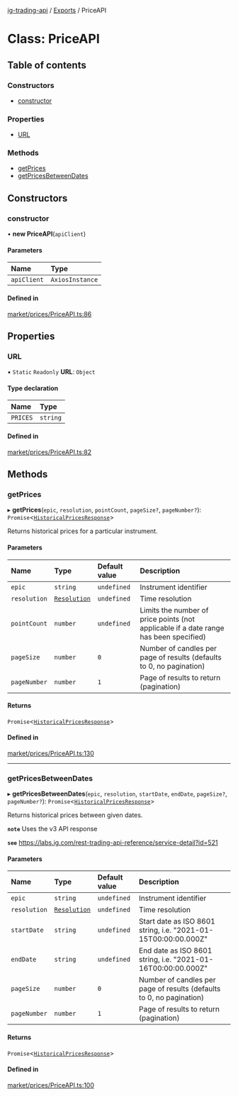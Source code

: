 [ig-trading-api](../README.md) / [Exports](../modules.md) / PriceAPI

# Class: PriceAPI

## Table of contents

### Constructors

- [constructor](PriceAPI.md#constructor)

### Properties

- [URL](PriceAPI.md#url)

### Methods

- [getPrices](PriceAPI.md#getprices)
- [getPricesBetweenDates](PriceAPI.md#getpricesbetweendates)

## Constructors

### constructor

• **new PriceAPI**(`apiClient`)

#### Parameters

| Name        | Type            |
| :---------- | :-------------- |
| `apiClient` | `AxiosInstance` |

#### Defined in

[market/prices/PriceAPI.ts:86](https://github.com/bennycode/ig-trading-api/blob/0c7d281/src/market/prices/PriceAPI.ts#L86)

## Properties

### URL

▪ `Static` `Readonly` **URL**: `Object`

#### Type declaration

| Name     | Type     |
| :------- | :------- |
| `PRICES` | `string` |

#### Defined in

[market/prices/PriceAPI.ts:82](https://github.com/bennycode/ig-trading-api/blob/0c7d281/src/market/prices/PriceAPI.ts#L82)

## Methods

### getPrices

▸ **getPrices**(`epic`, `resolution`, `pointCount`, `pageSize?`, `pageNumber?`): `Promise`<[`HistoricalPricesResponse`](../interfaces/HistoricalPricesResponse.md)\>

Returns historical prices for a particular instrument.

#### Parameters

| Name | Type | Default value | Description |
| :-- | :-- | :-- | :-- |
| `epic` | `string` | `undefined` | Instrument identifier |
| `resolution` | [`Resolution`](../enums/Resolution.md) | `undefined` | Time resolution |
| `pointCount` | `number` | `undefined` | Limits the number of price points (not applicable if a date range has been specified) |
| `pageSize` | `number` | `0` | Number of candles per page of results (defaults to 0, no pagination) |
| `pageNumber` | `number` | `1` | Page of results to return (pagination) |

#### Returns

`Promise`<[`HistoricalPricesResponse`](../interfaces/HistoricalPricesResponse.md)\>

#### Defined in

[market/prices/PriceAPI.ts:130](https://github.com/bennycode/ig-trading-api/blob/0c7d281/src/market/prices/PriceAPI.ts#L130)

---

### getPricesBetweenDates

▸ **getPricesBetweenDates**(`epic`, `resolution`, `startDate`, `endDate`, `pageSize?`, `pageNumber?`): `Promise`<[`HistoricalPricesResponse`](../interfaces/HistoricalPricesResponse.md)\>

Returns historical prices between given dates.

**`note`** Uses the v3 API response

**`see`** https://labs.ig.com/rest-trading-api-reference/service-detail?id=521

#### Parameters

| Name | Type | Default value | Description |
| :-- | :-- | :-- | :-- |
| `epic` | `string` | `undefined` | Instrument identifier |
| `resolution` | [`Resolution`](../enums/Resolution.md) | `undefined` | Time resolution |
| `startDate` | `string` | `undefined` | Start date as ISO 8601 string, i.e. "2021-01-15T00:00:00.000Z" |
| `endDate` | `string` | `undefined` | End date as ISO 8601 string, i.e. "2021-01-16T00:00:00.000Z" |
| `pageSize` | `number` | `0` | Number of candles per page of results (defaults to 0, no pagination) |
| `pageNumber` | `number` | `1` | Page of results to return (pagination) |

#### Returns

`Promise`<[`HistoricalPricesResponse`](../interfaces/HistoricalPricesResponse.md)\>

#### Defined in

[market/prices/PriceAPI.ts:100](https://github.com/bennycode/ig-trading-api/blob/0c7d281/src/market/prices/PriceAPI.ts#L100)
